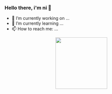 ### Hello there, i'm ni 👋

- 🔭 I’m currently working on ...
- 🌱 I’m currently learning ...
- 📫 How to reach me: ...

<div align="center">
  <a href="https://github.com/ProbablyNi">
  <img height="170em" src="https://github-readme-stats.vercel.app/api?username=ProbablyNi&show_icons=true&theme=tokyonight&include_all_commits=true&count_private=true"/>
</div>
